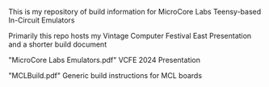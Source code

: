 This is my repository of build information for MicroCore Labs Teensy-based In-Circuit Emulators

Primarily this repo hosts my Vintage Computer Festival East Presentation and a shorter build document

"MicroCore Labs Emulators.pdf"  VCFE 2024 Presentation

"MCLBuild.pdf"  Generic build instructions for MCL boards



